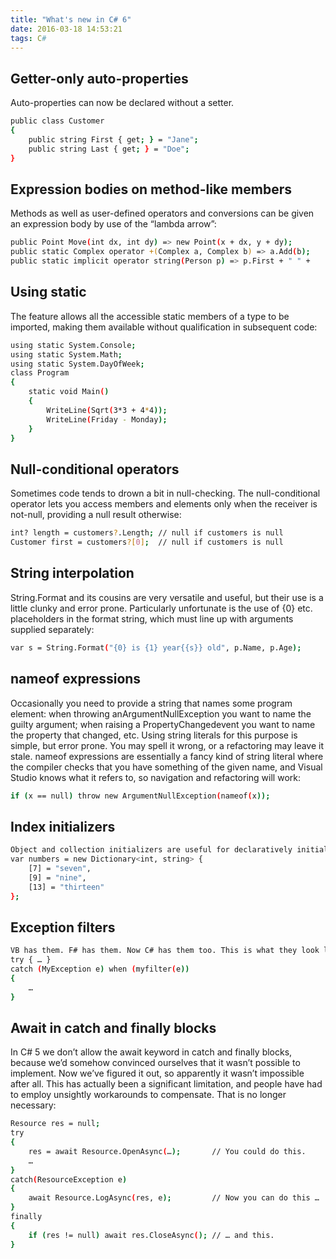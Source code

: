 ```yaml
---
title: "What's new in C# 6"
date: 2016-03-18 14:53:21
tags: C#
---
```


## Getter-only auto-properties

Auto-properties can now be declared without a setter.

``` bash
public class Customer
{
    public string First { get; } = "Jane";
    public string Last { get; } = "Doe";
}
```

## Expression bodies on method-like members

Methods as well as user-defined operators and conversions can be given an expression body by use of the “lambda arrow”:

``` bash
public Point Move(int dx, int dy) => new Point(x + dx, y + dy);
public static Complex operator +(Complex a, Complex b) => a.Add(b);
public static implicit operator string(Person p) => p.First + " " +
```

## Using static

The feature allows all the accessible static members of a type to be imported, making them available without qualification in subsequent code:

``` bash
using static System.Console;
using static System.Math;
using static System.DayOfWeek;
class Program
{
    static void Main()
    {
        WriteLine(Sqrt(3*3 + 4*4));
        WriteLine(Friday - Monday);
    }
}
```

## Null-conditional operators

Sometimes code tends to drown a bit in null-checking. The null-conditional operator lets you access members and elements only when the receiver is not-null, providing a null result otherwise:

``` bash
int? length = customers?.Length; // null if customers is null
Customer first = customers?[0];  // null if customers is null
```

## String interpolation

String.Format and its cousins are very versatile and useful, but their use is a little clunky and error prone. Particularly unfortunate is the use of {0} etc. placeholders in the format string, which must line up with arguments supplied separately:

``` bash
var s = String.Format("{0} is {1} year{{s}} old", p.Name, p.Age);
```

## nameof expressions

Occasionally you need to provide a string that names some program element: when throwing anArgumentNullException you want to name the guilty argument; when raising a PropertyChangedevent you want to name the property that changed, etc.
Using string literals for this purpose is simple, but error prone. You may spell it wrong, or a refactoring may leave it stale. nameof expressions are essentially a fancy kind of string literal where the compiler checks that you have something of the given name, and Visual Studio knows what it refers to, so navigation and refactoring will work:

``` bash
if (x == null) throw new ArgumentNullException(nameof(x));
```

## Index initializers

``` bash
Object and collection initializers are useful for declaratively initializing fields and properties of objects, or giving a collection an initial set of elements. Initializing dictionaries and other objects with indexers is less elegant. We are adding a new syntax to object initializers allowing you to set values to keys through any indexer that the new object has:
var numbers = new Dictionary<int, string> {
    [7] = "seven",
    [9] = "nine",
    [13] = "thirteen"
};
```

## Exception filters

``` bash
VB has them. F# has them. Now C# has them too. This is what they look like:
try { … }
catch (MyException e) when (myfilter(e))
{
    …
}
```

## Await in catch and finally blocks

In C# 5 we don’t allow the await keyword in catch and finally blocks, because we’d somehow convinced ourselves that it wasn’t possible to implement. Now we’ve figured it out, so apparently it wasn’t impossible after all.
This has actually been a significant limitation, and people have had to employ unsightly workarounds to compensate. That is no longer necessary:

``` bash
Resource res = null;
try
{
    res = await Resource.OpenAsync(…);       // You could do this.
    …
}
catch(ResourceException e)
{
    await Resource.LogAsync(res, e);         // Now you can do this …
}
finally
{
    if (res != null) await res.CloseAsync(); // … and this.
}

```
